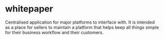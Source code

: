 # whitepaper
Centralised application for major platforms to interface with. It is intended as a place for sellers to maintain a platform that helps keep all things simple for their business workflow and their customers.
